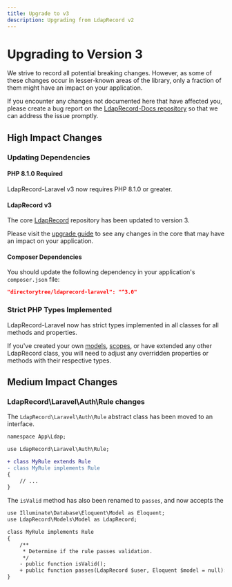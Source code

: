 ```yaml
---
title: Upgrade to v3
description: Upgrading from LdapRecord v2
---
```


# Upgrading to Version 3

We strive to record all potential breaking changes. However, as some of
these changes occur in lesser-known areas of the library, only a
fraction of them might have an impact on your application.

If you encounter any changes not documented here that have affected you,
please create a bug report on the [LdapRecord-Docs repository](https://github.com/DirectoryTree/LdapRecord-Docs)
so that we can address the issue promptly.

## High Impact Changes

### Updating Dependencies

#### PHP 8.1.0 Required

LdapRecord-Laravel v3 now requires PHP 8.1.0 or greater.

#### LdapRecord v3

The core [LdapRecord](/docs/core/v3) repository has been updated to version 3.

Please visit the [upgrade guide](/docs/core/v3/upgrading/) to see any changes in the core that may have an impact on your application.

#### Composer Dependencies

You should update the following dependency in your application's `composer.json` file:

```json
"directorytree/ldaprecord-laravel": "^3.0"
```

### Strict PHP Types Implemented

LdapRecord-Laravel now has strict types implemented in all classes for all methods and properties.

If you've created your own [models](/docs/core/v3/models), [scopes](/docs/core/v3/model-scopes),
or have extended any other LdapRecord class, you will need to adjust any overridden
properties or methods with their respective types.

## Medium Impact Changes

### LdapRecord\Laravel\Auth\Rule changes

The `LdapRecord\Laravel\Auth\Rule` abstract class has been moved to an interface.

```diff
namespace App\Ldap;

use LdapRecord\Laravel\Auth\Rule;

+ class MyRule extends Rule
- class MyRule implements Rule
{
    // ...
}
```

The `isValid` method has also been renamed to `passes`, and now accepts the 

```diff
use Illuminate\Database\Eloquent\Model as Eloquent;
use LdapRecord\Models\Model as LdapRecord;

class MyRule implements Rule
{
    /**
     * Determine if the rule passes validation.
     */
    - public function isValid();
    + public function passes(LdapRecord $user, Eloquent $model = null): bool;
}
```
